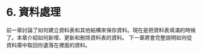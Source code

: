# 6. 資料處理

前一章討論了如何建立資料表和其他結構來保存資料。現在是把資料表填滿的時候了。本章介紹如何新增、更新和刪除資料表的資料。 下一章將會完整說明如何從資料庫中取回你遺落在裡面的資料。

